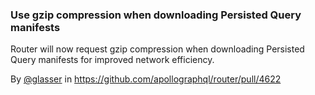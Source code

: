 ### Use gzip compression when downloading Persisted Query manifests

Router will now request gzip compression when downloading Persisted Query manifests for improved network efficiency.

By [@glasser](https://github.com/glasser) in https://github.com/apollographql/router/pull/4622
